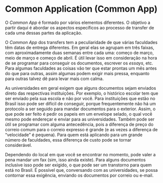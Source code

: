 # Common Application (Common App)

O *Common App* é formado por vários elementos diferentes. O objetivo a partir daqui é abordar os aspectos específicos ao processo de transfer de cada uma dessas partes da aplicação. 

O *Common App* dos transfers tem a peculiaridade de que várias faculdades têm datas de entrega diferentes. Em geral elas se agrupam em três faixas, com aproximadamente duas semanas entre cada uma: começo de março, meio de março e começo de abril. É útil levar isso em consideração na hora de se programar para conseguir os documentos, escrever os *essays*, etc. Para algumas faculdades as coisas vão ter que estar prontas um mês antes do que para outras, assim algumas podem exigir mais pressa, enquanto para outras talvez dê para levar mais com calma.

As universidades em geral exigem que alguns documentos sejam enviados direto das respectivas instituições. Por exemplo, o histórico escolar tem que ser enviado pela sua escola e não por você. Para instituições que estão no Brasil isso pode ser difícil de conseguir, porque frequentemente não há um protocolo a ser seguido para mandar documentos para o exterior. Assim, o que pode ser feito é pedir os papeis em um envelope selado, o qual você mesmo pode endereçar e enviar para as universidades. Também pode ser útil se programar com alguma antecedência, pois a diferença de preço do correio comum para o correio expresso é grande (e as vezes a diferença de “velocidade” é pequena). Para quem está aplicando para um grande número de faculdades, essa diferença de custo pode se tornar considerável.

Dependendo do local em que você se encontrar no momento, pode valer a pena mandar um fax (sim, isso ainda existe). Para alguns documentos inclusive isso pode ser exigido, o que pode ser um transtorno para quem está no Brasil. É possível que, conversando com as universidades, se possa contornar essa exigência, enviando os documentos por correio ou e-mail.
